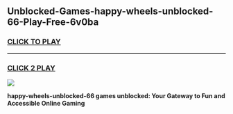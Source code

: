 
## Unblocked-Games-happy-wheels-unblocked-66-Play-Free-6v0ba
<h3>
<a href="https://premium76.site?title=happy-wheels-unblocked-66&ref=18A1">CLICK TO PLAY</a></h3>
<hr>

<h3>
<a href="https://premium76.site?title=happy-wheels-unblocked-66&ref=18A1">CLICK 2 PLAY</a>
  
</h3>

<a href="https://premium76.site?title=happy-wheels-unblocked-66&ref=18A1"><img src="https://clearcache.store/games.png"></a>


**happy-wheels-unblocked-66 games unblocked: Your Gateway to Fun and Accessible Online Gaming**
